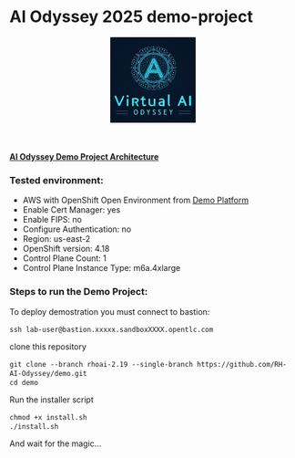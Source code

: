 # AI Odyssey 2025 demo-project
<div align="center">
<img src="./VirtualAIOdysseyLogo.png" width="150" height="150">
</div>
<br/>

<br/><b>[AI Odyssey Demo Project Architecture](https://docs.google.com/presentation/d/17G_gy3ShNI90dFPp-mYdifq7UIO6CpE_A9Ew5iFiISg/edit?usp=sharing)</b>

### Tested environment:
- AWS with OpenShift Open Environment from [Demo Platform](https://demo.redhat.com)
- Enable Cert Manager: yes
- Enable FIPS: no
- Configure Authentication: no
- Region: us-east-2
- OpenShift version: 4.18
- Control Plane Count: 1
- Control Plane Instance Type: m6a.4xlarge

### Steps to run the Demo Project:
To deploy demostration you must connect to bastion:
```
ssh lab-user@bastion.xxxxx.sandboxXXXX.opentlc.com
```
clone this repository
```
git clone --branch rhoai-2.19 --single-branch https://github.com/RH-AI-Odyssey/demo.git
cd demo
```
Run the installer script
```
chmod +x install.sh
./install.sh
```
And wait for the magic...